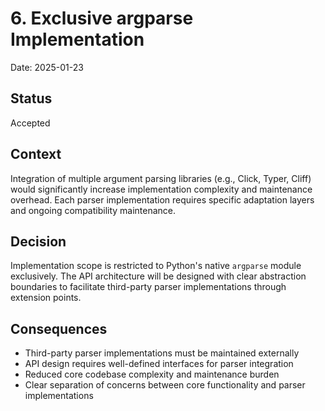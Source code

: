 # 6. Exclusive argparse Implementation

Date: 2025-01-23

## Status

Accepted

## Context

Integration of multiple argument parsing libraries (e.g., Click, Typer, Cliff) would significantly increase implementation complexity and maintenance overhead. Each parser implementation requires specific adaptation layers and ongoing compatibility maintenance.

## Decision

Implementation scope is restricted to Python's native `argparse` module exclusively. The API architecture will be designed with clear abstraction boundaries to facilitate third-party parser implementations through extension points.

## Consequences

* Third-party parser implementations must be maintained externally
* API design requires well-defined interfaces for parser integration
* Reduced core codebase complexity and maintenance burden
* Clear separation of concerns between core functionality and parser implementations
